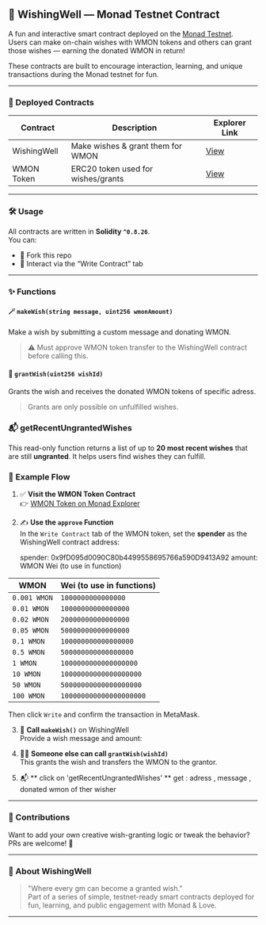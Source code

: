 ## 🔮 WishingWell — Monad Testnet Contract

A fun and interactive smart contract deployed on the [Monad Testnet](https://testnet.monadexplorer.com).  
Users can make on-chain wishes with WMON tokens and others can grant those wishes — earning the donated WMON in return!

These contracts are built to encourage interaction, learning, and unique transactions during the Monad testnet for fun.

---

### 🚀 Deployed Contracts

| Contract      | Description                          | Explorer Link |
|--------------|--------------------------------------|---------------|
| WishingWell  | Make wishes & grant them for WMON    | [View](https://testnet.monadexplorer.com/address/0x9fD095d0090C80b4499558695766a590D9413A92?tab=Contract) |
| WMON Token   | ERC20 token used for wishes/grants   | [View](https://testnet.monadexplorer.com/token/0x760AfE86e5de5fa0Ee542fc7B7B713e1c5425701?tab=Contract) |

---

### 🛠️ Usage

All contracts are written in **Solidity `^0.8.26`**.  
You can:

- 🔁 Fork this repo
- 🧾 Interact via the “Write Contract” tab

---

### ✨ Functions

#### 🪄 `makeWish(string message, uint256 wmonAmount)`
Make a wish by submitting a custom message and donating WMON.  
> ⚠️ Must approve WMON token transfer to the WishingWell contract before calling this.

#### 🎁 `grantWish(uint256 wishId)`
Grants the wish and receives the donated WMON tokens of specific adress.  
> Grants are only possible on unfulfilled wishes.

### 📬 getRecentUngrantedWishes
This read-only function returns a list of up to **20 most recent wishes** that are still **ungranted**. It helps users find wishes they can fulfill.








### 📌 Example Flow

1. ✅ **Visit the WMON Token Contract**  
   👉 [WMON Token on Monad Explorer](https://testnet.monadexplorer.com/token/0x760AfE86e5de5fa0Ee542fc7B7B713e1c5425701?tab=Contract)

2. ✍️ **Use the `approve` Function**  
   In the `Write Contract` tab of the WMON token, set the **spender** as the WishingWell contract address:

   spender: 0x9fD095d0090C80b4499558695766a590D9413A92
   amount: WMON	Wei (to use in function)

| WMON         | Wei (to use in functions)        |
|--------------|----------------------------------|
| `0.001 WMON` | `1000000000000000`               |
| `0.01 WMON`  | `10000000000000000`              |
| `0.02 WMON`  | `20000000000000000`              |
| `0.05 WMON`  | `50000000000000000`              |
| `0.1 WMON`   | `100000000000000000`             |
| `0.5 WMON`   | `500000000000000000`             |
| `1 WMON`     | `1000000000000000000`            |
| `10 WMON`    | `10000000000000000000`           |
| `50 WMON`    | `50000000000000000000`           |
| `100 WMON`   | `100000000000000000000`          |

   Then click `Write` and confirm the transaction in MetaMask.

3. 🌠 **Call `makeWish()`** on WishingWell  
Provide a wish message and amount:


4. 🧙‍♂️ **Someone else can call `grantWish(wishId)`**  
This grants the wish and transfers the WMON to the grantor.

5. 📬 ** click on 'getRecentUngrantedWishes' **
get : adress , message , donated wmon of ther wisher


---

### 🤝 Contributions

Want to add your own creative wish-granting logic or tweak the behavior?  
PRs are welcome! 🎉

---

### 🧙 About WishingWell

> "Where every gm can become a granted wish."  
Part of a series of simple, testnet-ready smart contracts deployed for fun, learning, and public engagement with Monad & Love.

---
